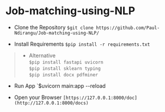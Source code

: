 # Job-matching-using-NLP

* Clone the Repository
`$git clone https://github.com/Paul-Ndirangu/Job-matching-using-NLP/`

* Install Requirements
`$pip install -r requirements.txt`
> * Alternative<br/>
>   `$pip install fastapi uvicorn`<br/>
>   `$pip install sklearn typing`<br/>
>   `$pip install docx pdfminer`<br/>

* Run App
`$uvicorn main:app --reload

* Open your Browser
`[https://127.0.0.1:8000/doc](http://127.0.0.1:8000/docs)`
